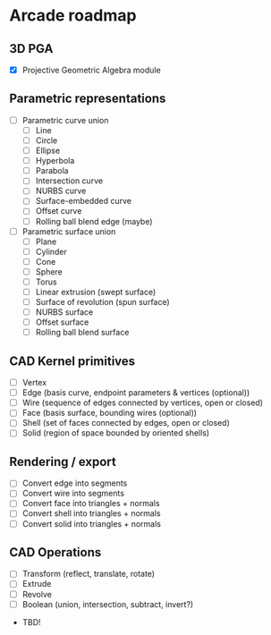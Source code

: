 # Arcade roadmap

## 3D PGA
- [X] Projective Geometric Algebra module

## Parametric representations

- [ ] Parametric curve union
  - [ ] Line
  - [ ] Circle
  - [ ] Ellipse
  - [ ] Hyperbola
  - [ ] Parabola
  - [ ] Intersection curve
  - [ ] NURBS curve
  - [ ] Surface-embedded curve
  - [ ] Offset curve
  - [ ] Rolling ball blend edge (maybe)
- [ ] Parametric surface union
  - [ ] Plane
  - [ ] Cylinder
  - [ ] Cone
  - [ ] Sphere
  - [ ] Torus
  - [ ] Linear extrusion (swept surface)
  - [ ] Surface of revolution (spun surface)
  - [ ] NURBS surface
  - [ ] Offset surface
  - [ ] Rolling ball blend surface

## CAD Kernel primitives

- [ ] Vertex
- [ ] Edge (basis curve, endpoint parameters & vertices (optional))
- [ ] Wire (sequence of edges connected by vertices, open or closed)
- [ ] Face (basis surface, bounding wires (optional))
- [ ] Shell (set of faces connected by edges, open or closed)
- [ ] Solid (region of space bounded by oriented shells)

## Rendering / export
- [ ] Convert edge into segments
- [ ] Convert wire into segments
- [ ] Convert face into triangles + normals
- [ ] Convert shell into triangles + normals
- [ ] Convert solid into triangles + normals

## CAD Operations

- [ ] Transform (reflect, translate, rotate)
- [ ] Extrude
- [ ] Revolve
- [ ] Boolean (union, intersection, subtract, invert?)
- TBD!
